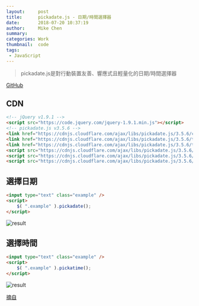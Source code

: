```yaml
---
layout:     post
title:      pickadate.js - 日期/時間選擇器
date:       2018-07-20 10:37:19
author:     Mike Chen
summary:    
categories: Work
thumbnail:  code
tags:
 - JavaScript
---
```


> pickadate.js是對行動裝置友善、響應式且輕量化的日期/時間選擇器

[GitHub](https://github.com/amsul/pickadate.js/)

## CDN

```html
<!-- jQuery v1.9.1 -->
<script src="https://code.jquery.com/jquery-1.9.1.min.js"></script>
<!-- pickadate.js v3.5.6 -->
<link href="https://cdnjs.cloudflare.com/ajax/libs/pickadate.js/3.5.6/compressed/themes/classic.css" rel="stylesheet" />
<link href="https://cdnjs.cloudflare.com/ajax/libs/pickadate.js/3.5.6/themes/classic.date.css" rel="stylesheet" />
<link href="https://cdnjs.cloudflare.com/ajax/libs/pickadate.js/3.5.6/themes/classic.time.css" rel="stylesheet" />
<script src="https://cdnjs.cloudflare.com/ajax/libs/pickadate.js/3.5.6/compressed/picker.js"></script>
<script src="https://cdnjs.cloudflare.com/ajax/libs/pickadate.js/3.5.6/compressed/picker.date.js"></script>
<script src="https://cdnjs.cloudflare.com/ajax/libs/pickadate.js/3.5.6/compressed/picker.time.js"></script>
```

## 選擇日期

```html
<input type="text" class="example" />
<script>
	$( ".example" ).pickadate();
</script>
```

![result](http://6666design.com/pic/it2018/day5_1.gif)

## 選擇時間

```html
<input type="text" class="example" />
<script>
	$( ".example" ).pickatime();
</script>
```

![result](http://6666design.com/pic/it2018/day5_2.gif)

[摘自](https://ithelp.ithome.com.tw/articles/10193058)